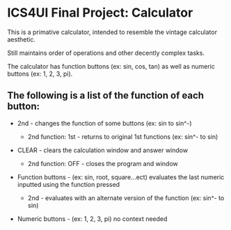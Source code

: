# ICS4UI Final Project: Calculator
This is a primative calculator, intended to resemble the vintage calculator aesthetic.

Still maintains order of operations and other decently complex tasks.

The calculator has function buttons (ex: sin, cos, tan) as well as numeric buttons (ex: 1, 2, 3, pi). 

The following is a list of the function of each button:
--------------------------------------------------------------------
* 2nd - changes the function of some buttons (ex: sin to sin^-)
	 * 2nd function: 1st - returns to original 1st functions (ex: sin^- to sin)

* CLEAR - clears the calculation window and answer window
	* 2nd function: OFF - closes the program and window

* Function buttons - (ex: sin, root, square...ect) evaluates the last numeric inputted using the function pressed
	* 2nd - evaluates with an alternate version of the function (ex: sin^- to sin)

* Numeric buttons - (ex: 1, 2, 3, pi) no context needed
